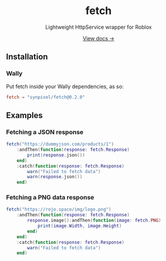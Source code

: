<div align="center">
  <h1>fetch</h1>
  <p>Lightweight HttpService wrapper for Roblox</p>
  <a href="https://synpixel.github.io/rbx-fetch/">View docs →</a>
</div>

## Installation

### Wally

Put fetch inside your Wally dependencies, as so:

```toml
fetch = "synpixel/fetch@0.2.0"
```

## Examples

### Fetching a JSON response

```lua
fetch("https://dummyjson.com/products/1")
    :andThen(function(response: fetch.Response)
        print(response.json())
    end)
    :catch(function(response: fetch.Response)
        warn("Failed to fetch data")
        warn(response.json())
    end)
```

### Fetching a PNG data response

```lua
fetch("https://rojo.space/img/logo.png")
	:andThen(function(response: fetch.Response)
		response.image():andThen(function(image: fetch.PNG)
			print(image.Width, image.Height)
		end)
	end)
    :catch(function(response: fetch.Response)
        warn("Failed to fetch data")
    end)
```
